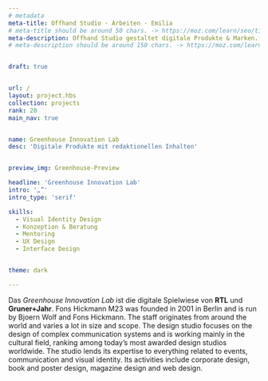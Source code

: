```yaml
---
# metadata
meta-title: Offhand Studio · Arbeiten · Emilia
# meta-title should be around 50 chars. -> https://moz.com/learn/seo/title-tag
meta-description: Offhand Studio gestaltet digitale Produkte & Marken. Wir sind Experten in Visual Identity Design, UX und UI Design.
# meta-description should be around 150 chars. -> https://moz.com/learn/seo/meta-description


draft: true


url: /
layout: project.hbs
collection: projects
rank: 20
main_nav: true


name: Greenhouse Innovation Lab
desc: 'Digitale Produkte mit redaktionellen Inhalten'


preview_img: Greenhouse-Preview

headline: 'Greenhouse Innovation Lab'
intro: '„”'
intro_type: 'serif'

skills:
  - Visual Identity Design
  - Konzeption & Beratung
  - Mentoring
  - UX Design
  - Interface Design


theme: dark

---
```


Das <em>Greenhouse Innovation Lab</em> ist die digitale Spielwiese von <strong>RTL</strong> und <strong>Gruner+Jahr</strong>.
Fons Hickmann M23 was founded in 2001 in Berlin and is run by Bjoern Wolf and Fons Hickmann. The staff originates from around the world and varies a lot in size and scope.
The design studio focuses on the design of complex communication systems and is working mainly in the cultural field, ranking among today’s most awarded design studios worldwide.
The studio lends its expertise to everything related to events, communication and visual identity. Its activities include corporate design, book and poster design, magazine design and web design.
